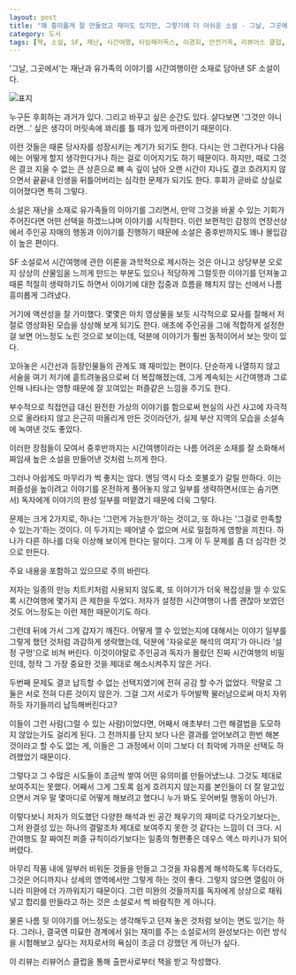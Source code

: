 ```yaml
---
layout: post
title: "꽤 흥미롭게 잘 만들었고 재미도 있지만, 그렇기에 더 아쉬운 소설 - 그날, 그곳에서"
category: 도서
tags: [책, 소설, SF, 재난, 시간여행, 타임패러독스, 이경희, 안전가옥, 리뷰어스 클럽, 서평]
---
```


'그날, 그곳에서'는
재난과 유가족의 이야기를 시간여행이란 소재로 담아낸 SF 소설이다.

![표지](https://images2.imgbox.com/4d/56/oB4CqO9X_o.jpg)

누구든 후회하는 과거가 있다.
그리고 바꾸고 싶은 순간도 있다.
살다보면 '그것만 아니라면...' 싶은 생각이 머릿속에 꽈리를 틀 때가 있게 마련이기 때문이다.

이런 것들은 때론 당사자를 성장시키는 계기가 되기도 한다.
다시는 안 그런다거나 다음에는 어떻게 할지 생각한다거나 하는 걸로 이어지기도 하기 때문이다.
하지만, 때로 그것은 결코 지울 수 없는 큰 상흔으로 뼈 속 깊이 남아
오랜 시간이 지나도 결코 흐려지지 않으면서 끝끝내 인생을 뒤틀어버리는 심각한 문제가 되기도 한다.
후회가 곧바로 상실로 이어졌다면 특히 그렇다.

소설은 재난을 소재로 유가족들의 이야기를 그리면서,
만약 그것을 바꿀 수 있는 기회가 주어진다면 어떤 선택을 하겠느냐며 이야기를 시작한다.
이런 보편적인 감정의 연장선상에서 주인공 자매의 행동과 이야기를 진행하기 때문에
소설은 중후반까지도 꽤나 몰입감이 높은 편이다.

SF 소설로서 시간여행에 관한 이론을 과학적으로 제시하는 것은 아니고
상당부분 오로지 상상의 산물임을 느끼게 만드는 부분도 있으나
적당하게 그럴듯한 이야기를 던져놓고 때론 적절히 생략하기도 하면서
이야기에 대한 집중과 흐름을 해치지 않는 선에서 나름 흥미롭게 그려냈다.

거기에 액션성을 잘 가미했다.
몇몇은 마치 영상물을 보듯 시각적으로 묘사를 잘해서
저절로 영상화된 모습을 상상해 보게 되기도 한다.
애초에 주인공을 그에 적합하게 설정한 걸 보면 어느정도 노린 것으로 보이는데,
덕분에 이야기가 훨씬 동적이어서 보는 맛이 있다.

꼬아놓은 시간선과 등장인물들의 관계도 꽤 재미있는 편이다.
단순하게 나열하지 않고 서술을 여기 저기에 흩트려놓음으로써 더 복잡해졌는데,
그게 계속되는 시간여행과 그로인해 나타나는 영향 때문에 잘 꼬여있는 퍼즐같은 느낌을 주기도 한다.

부수적으로 직접언급 대신 완전한 가상의 이야기를 함으로써
현실의 사건 사고에 자극적으로 올라타지 않고 은근히 떠올리게 만든 것이라던가,
실제 부산 지역의 모습을 소설속에 녹여낸 것도 좋았다.

이러한 장점들이 모여서 중후반까지는
시간여행이라는 나름 어려운 소재를 잘 소화해서
짜임새 높은 소설을 만들어낸 것처럼 느끼게 한다.

그러나 아쉽게도 마무리가 썩 좋지는 않다.
엔딩 역시 다소 호불호가 갈릴 만하다.
이는 퍼즐성을 높이려고 이야기를 온전하게 풀어놓지 않고
일부를 생략하면서(또는 숨기면서) 독자에게 이야기의 완성 일부를 떠맡겼기 때문에 더욱 그렇다.

문제는 크게 2가지로,
하나는 '그런게 가능한가'하는 것이고,
또 하나는 '그걸로 만족할 수 있는가'하는 것이다.
이 두가지는 떼어낼 수 없으며 서로 밀접하게 영향을 끼친다.
하나가 다른 하나를 더욱 이상해 보이게 한다는 말이다.
그게 이 두 문제를 좀 더 심각한 것으로 만든다.



<div class="im im-warning">
주요 내용을 포함하고 있으므로 주의 바란다.
</div>



저자는 일종의 만능 치트키처럼 사용되지 않도록,
또 이야기가 더욱 복잡성을 띨 수 있도록 시간여행에 몇가지 큰 제한을 두었다.
저자가 설정한 시간여행이 나름 괜찮아 보였던 것도 어느정도는 이런 제한 때문이기도 하다.

그런데 뒤에 가서 그게 갑자기 깨진다.
어떻게 깰 수 있었는지에 대해서는 이야기 일부를 그렇게 했던 것처럼 과감하게 생략했는데,
덕분에 '자유로운 해석의 여지'가 아니라 '설정 구멍'으로 비쳐 버린다.
이것이야말로 주인공과 독자가 몰랐던 진짜 시간여행의 비밀인데,
정작 그 가장 중요한 것을 제대로 해소시켜주지 않은 거다.

두번째 문제도 결코 납득할 수 없는 선택지였기에 전혀 공감 할 수가 없었다.
막말로 그 둘은 서로 전혀 다른 것이지 않은가.
그걸 그저 서로가 두어발짝 물러남으로써 마치 자위하듯 자기들끼리 납득해버린다고?

이들이 그런 사람(그럴 수 있는 사람)이었다면,
어째서 애초부터 그런 해결법을 도모하지 않았는가도 걸리게 된다.
그 전까지를 단지 보다 나은 결과를 얻어보려고 한번 해본 것이라고 할 수도 없는 게,
이들은 그 과정에서 이미 그보다 더 최악에 가까운 선택도 하려했었기 때문이다.

그렇다고 그 수많은 시도들이 조금씩 쌓여 어떤 유의미를 만들어냈느냐.
그것도 제대로 보여주지는 못했다.
어째서 그게 그토록 쉽게 흐려지지 않는지를 본인들이 더 잘 알고있으면서
겨우 말 몇마디로 어떻게 해보려고 했다니
누가 봐도 웃어버릴 행동이 아닌가.

이렇다보니 저자가 의도했던 다양한 해석과 빈 공간 채우기의 재미로 다가오기보다는,
그저 완결성 있는 하나의 결말조차 제대로 보여주지 못한 것 같다는 느낌이 더 크다.
시간여행도 잘 짜여진 퍼즐 규칙이라기보다는 일종의 형편좋은 데우스 엑스 마키나가 되어버렸다.

아무리 작품 내에 일부러 비워둔 것들을 만들고 그것을 자유롭게 해석하도록 두더라도,
그것은 어디까지나 상세의 영역에서만 그렇게 하는 것이 좋다.
그렇지 않으면 열림이 아니라 미완에 더 가까워지기 때문이다.
그런 미완의 것들까지를 독자에게 상상으로 채워넣고 합리를 만들라고 하는 것은 소설로서 썩 바람직한 게 아니다.

물론 나름 뒷 이야기를 어느정도는 생각해두고 던져 놓은 것처럼 보이는 면도 있기는 하다.
그러나, 결국엔 미묘한 경계에서 읽는 재미를 주는 소설로서의 완성보다는
이런 방식을 시험해보고 싶다는 저자로서의 욕심이 조금 더 강했던 게 아닌가 싶다.



<div class="im im-info">
이 리뷰는 리뷰어스 클럽을 통해 출판사로부터 책을 받고 작성했다.
</div>
